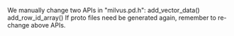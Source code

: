 We manually change two APIs in "milvus.pd.h":
    add_vector_data()
    add_row_id_array()
If proto files need be generated again, remember to re-change above APIs.